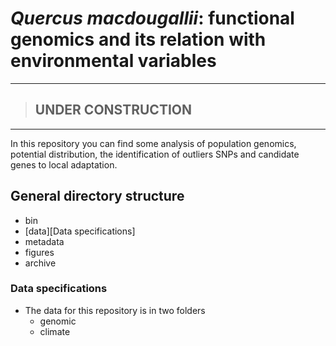 # *Quercus macdougallii*: functional genomics and its relation with environmental variables
---
> ## **UNDER CONSTRUCTION**
---

In this repository you can find some analysis of population genomics, potential distribution, the identification of outliers SNPs and candidate genes to local adaptation.


## General directory structure
- bin
- [data][Data specifications]
- metadata
- figures
- archive



### Data specifications

- The data for this repository is in two folders 
    - genomic
    - climate
